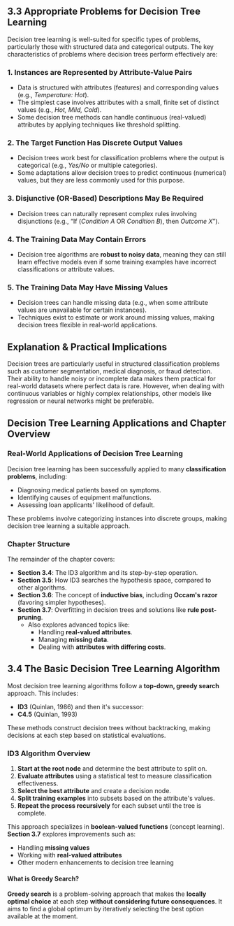 ## 3.3 Appropriate Problems for Decision Tree Learning

Decision tree learning is well-suited for specific types of problems, particularly those with structured data and categorical outputs. The key characteristics of problems where decision trees perform effectively are:

### 1. Instances are Represented by Attribute-Value Pairs
- Data is structured with attributes (features) and corresponding values (e.g., *Temperature: Hot*).
- The simplest case involves attributes with a small, finite set of distinct values (e.g., *Hot, Mild, Cold*).
- Some decision tree methods can handle continuous (real-valued) attributes by applying techniques like threshold splitting.

### 2. The Target Function Has Discrete Output Values
- Decision trees work best for classification problems where the output is categorical (e.g., *Yes/No* or multiple categories).
- Some adaptations allow decision trees to predict continuous (numerical) values, but they are less commonly used for this purpose.

### 3. Disjunctive (OR-Based) Descriptions May Be Required
- Decision trees can naturally represent complex rules involving disjunctions (e.g., “If (*Condition A* OR *Condition B*), then *Outcome X*”).

### 4. The Training Data May Contain Errors
- Decision tree algorithms are **robust to noisy data**, meaning they can still learn effective models even if some training examples have incorrect classifications or attribute values.

### 5. The Training Data May Have Missing Values
- Decision trees can handle missing data (e.g., when some attribute values are unavailable for certain instances).
- Techniques exist to estimate or work around missing values, making decision trees flexible in real-world applications.

## Explanation & Practical Implications
Decision trees are particularly useful in structured classification problems such as customer segmentation, medical diagnosis, or fraud detection. Their ability to handle noisy or incomplete data makes them practical for real-world datasets where perfect data is rare. However, when dealing with continuous variables or highly complex relationships, other models like regression or neural networks might be preferable.

## Decision Tree Learning Applications and Chapter Overview

### **Real-World Applications of Decision Tree Learning**
Decision tree learning has been successfully applied to many **classification problems**, including:
- Diagnosing medical patients based on symptoms.
- Identifying causes of equipment malfunctions.
- Assessing loan applicants' likelihood of default.

These problems involve categorizing instances into discrete groups, making decision tree learning a suitable approach.

### **Chapter Structure**
The remainder of the chapter covers:
- **Section 3.4**: The ID3 algorithm and its step-by-step operation.
- **Section 3.5**: How ID3 searches the hypothesis space, compared to other algorithms.
- **Section 3.6**: The concept of **inductive bias**, including **Occam's razor** (favoring simpler hypotheses).
- **Section 3.7**: Overfitting in decision trees and solutions like **rule post-pruning**.
  - Also explores advanced topics like:
    - Handling **real-valued attributes**.
    - Managing **missing data**.
    - Dealing with **attributes with differing costs**.
   
## 3.4 The Basic Decision Tree Learning Algorithm

Most decision tree learning algorithms follow a **top-down, greedy search** approach. This includes:
- **ID3** (Quinlan, 1986)
and then it's successor:
- **C4.5** (Quinlan, 1993)  

These methods construct decision trees without backtracking, making decisions at each step based on statistical evaluations.

### **ID3 Algorithm Overview**
1. **Start at the root node** and determine the best attribute to split on.
2. **Evaluate attributes** using a statistical test to measure classification effectiveness.
3. **Select the best attribute** and create a decision node.
4. **Split training examples** into subsets based on the attribute's values.
5. **Repeat the process recursively** for each subset until the tree is complete.

This approach specializes in **boolean-valued functions** (concept learning). **Section 3.7** explores improvements such as:
- Handling **missing values**  
- Working with **real-valued attributes**  
- Other modern enhancements to decision tree learning

#### **What is Greedy Search?**
**Greedy search** is a problem-solving approach that makes the **locally optimal choice** at each step **without considering future consequences**. It aims to find a global optimum by iteratively selecting the best option available at the moment.
